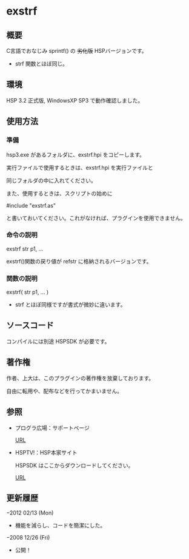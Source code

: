 # exstrf



## 概要

C言語でおなじみ sprintf() の ~~劣化版~~ HSPバージョンです。

* strf 関数とほぼ同じ。



## 環境

HSP 3.2 正式版, WindowsXP SP3 で動作確認しました。



## 使用方法

### 準備

hsp3.exe があるフォルダに、exstrf.hpi をコピーします。

実行ファイルで使用するときは、exstrf.hpi を実行ファイルと

同じフォルダの中に入れてください。



また、使用するときは、スクリプトの始めに

  #include "exstrf.as"

と書いておいてください。これがなければ、プラグインを使用できません。



### 命令の説明

exstrf str p1, ...



exstrf()関数の戻り値が refstr に格納されるバージョンです。



### 関数の説明

exstrf( str p1, ... )



* strf とほぼ同様ですが書式が微妙に違います。


## ソースコード

コンパイルには別途 HSPSDK が必要です。



## 著作権

作者、上大は、このプラグインの著作権を放棄しております。

自由に転用や、配布などを行ってかまいません。



## 参照

* プログラ広場：サポートページ

  [URL](http://prograpark.ninja-web.net/)



* HSPTV!：HSP本家サイト

  HSPSDK はここからダウンロードしてください。

  [URL](http://hsp.tv/)



## 更新履歴

−2012 02/13 (Mon)

* 機能を減らし、コードを簡潔にした。



−2008 12/26 (Fri)

* 公開！

